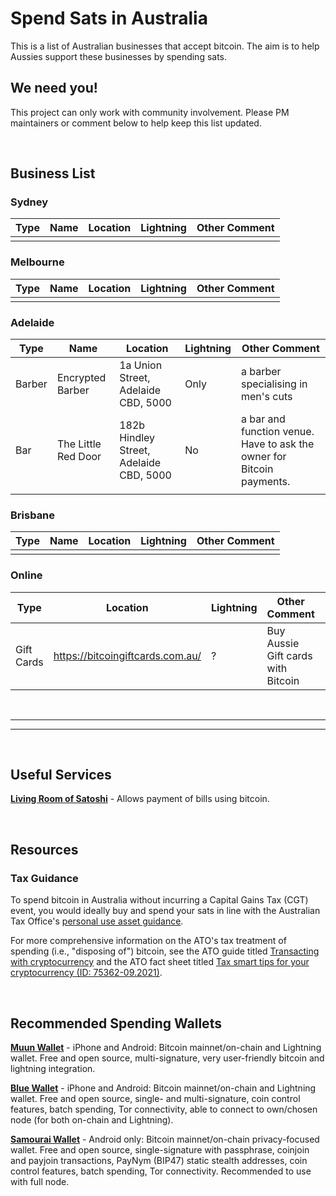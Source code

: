 # Spend Sats in Australia

This is a list of Australian businesses that accept bitcoin. The aim is to help Aussies support these businesses by spending sats. 

## We need you!

This project can only work with community involvement. Please PM maintainers or comment below to help keep this list updated.

&nbsp;&nbsp;

## Business List

### Sydney

| **Type** | **Name** | **Location** | **Lightning** | **Other Comment** |
|----------|----------|--------------|---------------|-------------------|
|          |          |              |               |                   |

### Melbourne

| **Type** | **Name** | **Location** | **Lightning** | **Other Comment** |
|----------|----------|--------------|---------------|-------------------|
|          |          |              |               |                   |



### Adelaide

| **Type** | **Name**            | **Location**                            | **Lightning** | **Other Comment**                                                     |
|----------|---------------------|-----------------------------------------|---------------|-----------------------------------------------------------------------|
| Barber   | Encrypted Barber    | 1a Union Street, Adelaide CBD, 5000     | Only          | a barber specialising in men's cuts                                   |
| Bar      | The Little Red Door | 182b Hindley Street, Adelaide CBD, 5000 | No            | a bar and function venue. Have to ask the owner for Bitcoin payments. |
|          |                     |                                         |               |                                                                       |



### Brisbane

| **Type** | **Name** | **Location** | **Lightning** | **Other Comment** |
|----------|----------|--------------|---------------|-------------------|
|          |          |              |               |                   |



### Online

| **Type**   | **Location**                     | **Lightning** | **Other Comment**                  |   |
|------------|----------------------------------|---------------|------------------------------------|---|
| Gift Cards | https://bitcoingiftcards.com.au/ | ?             | Buy Aussie Gift cards with Bitcoin |   |

&nbsp;&nbsp;

---
---
&nbsp;&nbsp;

## Useful Services

<a href="https://www.livingroomofsatoshi.com/">**Living Room of Satoshi**</a> - Allows payment of bills using bitcoin.

&nbsp;&nbsp;

## Resources
### Tax Guidance
To spend bitcoin in Australia without incurring a Capital Gains Tax (CGT) event, you would ideally buy and spend your sats in line with the Australian Tax Office's <a href="https://www.ato.gov.au/general/gen/tax-treatment-of-crypto-currencies-in-australia---specifically-bitcoin/?page=2#Personal_use_asset">personal use asset guidance</a>. 

For more comprehensive information on the ATO's tax treatment of spending (i.e., "disposing of") bitcoin, see the ATO guide titled <a href="https://www.ato.gov.au/General/Gen/Tax-treatment-of-crypto-currencies-in-Australia---specifically-bitcoin/?anchor=Transactingwithcryptocurrency">Transacting with cryptocurrency</a> and the ATO fact sheet titled <a href="https://iorder.com.au/publication/Download.aspx?ProdID=75362-09.2021">Tax smart tips for your cryptocurrency (ID: 75362-09.2021)</a>.

&nbsp;&nbsp;

## Recommended Spending Wallets

<a href="https://muun.com/">**Muun Wallet**</a> - iPhone and Android: Bitcoin mainnet/on-chain and Lightning wallet. Free and open source, multi-signature, very user-friendly bitcoin and lightning integration. 

<a href="https://bluewallet.io/">**Blue Wallet**</a> - iPhone and Android: Bitcoin mainnet/on-chain and Lightning wallet. Free and open source, single- and multi-signature, coin control features, batch spending, Tor connectivity, able to connect to own/chosen node (for both on-chain and Lightning).

<a href="https://samouraiwallet.com/">**Samourai Wallet**</a> - Android only: Bitcoin mainnet/on-chain privacy-focused wallet. Free and open source, single-signature with passphrase, coinjoin and payjoin transactions, PayNym (BIP47) static stealth addresses, coin control features, batch spending, Tor connectivity. Recommended to use with full node. 




